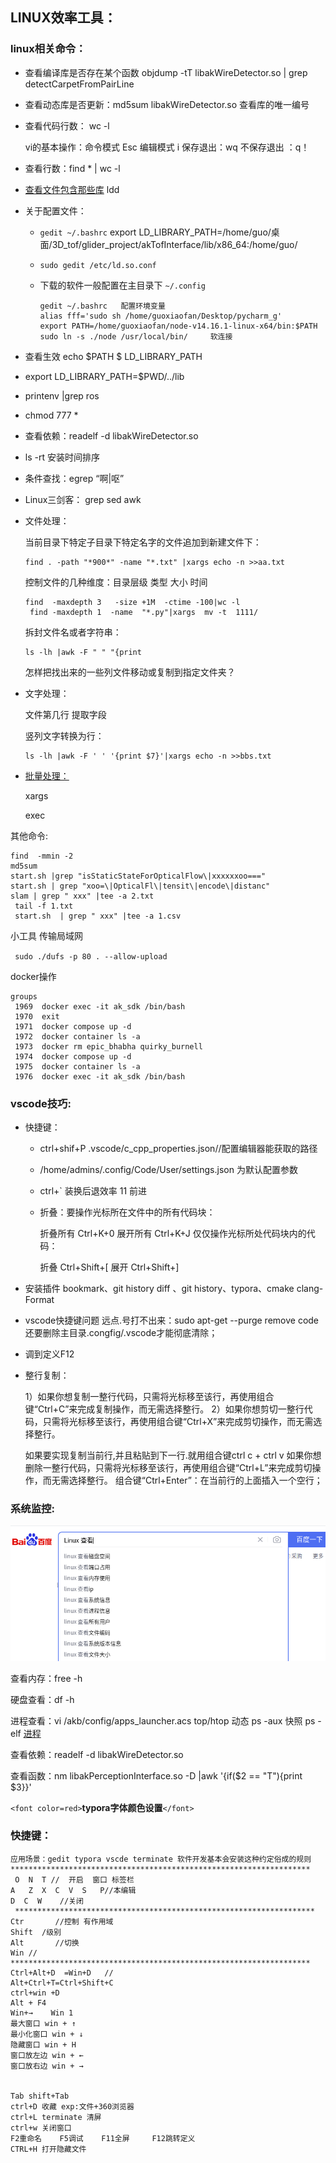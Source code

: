 ## LINUX效率工具：

### **linux相关命令：**

- 查看编译库是否存在某个函数 objdump  -tT libakWireDetector.so | grep detectCarpetFromPairLine
- 查看动态库是否更新：md5sum libakWireDetector.so   查看库的唯一编号
- 查看代码行数： wc -l

  vi的基本操作：命令模式 Esc 编辑模式 i 保存退出：wq 不保存退出 ：q！
- 查看行数：find * | wc -l
- [查看文件包含那些库](https://blog.csdn.net/mayue_web/article/details/104019036) ldd
- 关于配置文件：

  - `gedit ~/.bashrc`    export LD_LIBRARY_PATH=/home/guo/桌面/3D_tof/glider_project/akTofInterface/lib/x86_64:/home/guo/
  - `sudo gedit /etc/ld.so.conf`
  - 下载的软件一般配置在主目录下 `~/.config`

    ```shell
    gedit ~/.bashrc   配置环境变量
    alias fff='sudo sh /home/guoxiaofan/Desktop/pycharm_g'
    export PATH=/home/guoxiaofan/node-v14.16.1-linux-x64/bin:$PATH
    sudo ln -s ./node /usr/local/bin/     软连接
    ```
- 查看生效 echo $PATH      $ LD_LIBRARY_PATH
- export LD_LIBRARY_PATH=$PWD/../lib
- printenv |grep ros
- chmod 777 *
- 查看依赖：readelf -d libakWireDetector.so
- ls -rt 安装时间排序
- 条件查找：egrep “啊|呕”
- Linux三剑客： grep sed awk
- 文件处理：

  当前目录下特定子目录下特定名字的文件追加到新建文件下：

  ```shell
  find . -path "*900*" -name "*.txt" |xargs echo -n >>aa.txt
  ```

  控制文件的几种维度：目录层级 类型  大小 时间

  ```shell
  find  -maxdepth 3   -size +1M  -ctime -100|wc -l
   find -maxdepth 1  -name  "*.py"|xargs  mv -t  1111/
  ```

  拆封文件名或者字符串：

  ```shell
  ls -lh |awk -F " " "{print 
  ```

  怎样把找出来的一些列文件移动或复制到指定文件夹？
- 文字处理：

  文件第几行 提取字段

  竖列文字转换为行：

  ```shell
  ls -lh |awk -F ' ' '{print $7}'|xargs echo -n >>bbs.txt
  ```
- [批量处理：](https://www.cnblogs.com/xusx/p/6041089.html)

  xargs

  exec

其他命令:

```shell
find  -mmin -2
md5sum
start.sh |grep "isStaticStateForOpticalFlow\|xxxxxxoo==="
start.sh | grep "xoo=\|OpticalFl\|tensit\|encode\|distanc"
slam | grep " xxx" |tee -a 2.txt
 tail -f 1.txt
 start.sh  | grep " xxx" |tee -a 1.csv

```

小工具 传输局域网

` sudo ./dufs -p 80 . --allow-upload`

docker操作

```
groups 
 1969  docker exec -it ak_sdk /bin/bash
 1970  exit
 1971  docker compose up -d 
 1972  docker container ls -a
 1973  docker rm epic_bhabha quirky_burnell 
 1974  docker compose up -d 
 1975  docker container ls -a
 1976  docker exec -it ak_sdk /bin/bash
```

### vscode技巧:

- 快捷键：

  - ctrl+shif+P .vscode/c_cpp_properties.json//配置编辑器能获取的路径
  - /home/admins/.config/Code/User/settings.json 为默认配置参数
  - ctrl+` 装换后退效率  11 前进
  - 折叠：要操作光标所在文件中的所有代码块：

    折叠所有 Ctrl+K+0
    展开所有 Ctrl+K+J
    仅仅操作光标所处代码块内的代码：[](//对该像素是否为黄色进行判断)

    折叠 Ctrl+Shift+[
    展开 Ctrl+Shift+]
- 安装插件 bookmark、git history diff 、git history、typora、cmake  clang-Format
- vscode快捷键问题 远点.号打不出来：sudo apt-get --purge remove code   还要删除主目录.congfig/.vscode才能彻底清除；
- 调到定义F12
- 整行复制：

  1）如果你想复制一整行代码，只需将光标移至该行，再使用组合键“Ctrl+C”来完成复制操作，而无需选择整行。
  2）如果你想剪切一整行代码，只需将光标移至该行，再使用组合键“Ctrl+X”来完成剪切操作，而无需选择整行。

  如果要实现复制当前行,并且粘贴到下一行.就用组合键ctrl c + ctrl v
  如果你想删除一整行代码，只需将光标移至该行，再使用组合键“Ctrl+L”来完成剪切操作，而无需选择整行。
  组合键“Ctrl+Enter”：在当前行的上面插入一个空行；

### **系统监控**:

![image-20220104113624574](linux.assets/image-20220104113624574.png)

查看内存：free -h

硬盘查看：df -h

进程查看：vi /akb/config/apps_launcher.acs   top/htop 动态  ps -aux 快照 	  ps -elf   [进程](https://www.jianshu.com/p/002efd45ea46)

查看依赖：readelf -d libakWireDetector.so

查看函数：nm  libakPerceptionInterface.so  -D |awk '{if($2 == "T"){print $3}}'

`<font color=red>`**typora字体颜色设置**`</font>`

### **快捷键：**

```shell
应用场景：gedit typora vscde terminate 软件开发基本会安装这种约定俗成的规则
*******************************************************************
 O	N  T //  开启  窗口 标签栏
A	Z  X  C  V  S   P//本编辑                      
D  C  W    //关闭                                   
 *******************************************************************
Ctr       //控制 有作用域
Shift  /级别
Alt       //切换
Win //
*******************************************************************
Ctrl+Alt+D  =Win+D   //
Alt+Ctrl+T=Ctrl+Shift+C
ctrl+win +D
Alt + F4    
Win+→    Win 1
最大窗口 win + ↑
最小化窗口 win + ↓
隐藏窗口 win + H
窗口放左边 win + ←
窗口放右边 win + →


Tab shift+Tab
ctrl+D 收藏 exp:文件+360浏览器
ctrl+L terminate 清屏
ctrl+w 关闭窗口
F2重命名    F5调试    F11全屏     F12跳转定义 
CTRL+H 打开隐藏文件

```
